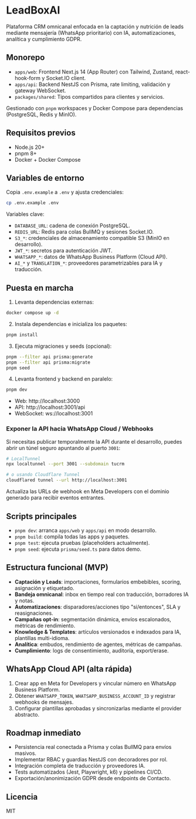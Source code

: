 # LeadBoxAI

Plataforma CRM omnicanal enfocada en la captación y nutrición de leads mediante mensajería (WhatsApp prioritario) con IA, automatizaciones, analítica y cumplimiento GDPR.

## Monorepo

- `apps/web`: Frontend Next.js 14 (App Router) con Tailwind, Zustand, react-hook-form y Socket.IO client.
- `apps/api`: Backend NestJS con Prisma, rate limiting, validación y gateway WebSocket.
- `packages/shared`: Tipos compartidos para clientes y servicios.

Gestionado con `pnpm` workspaces y Docker Compose para dependencias (PostgreSQL, Redis y MinIO).

## Requisitos previos

- Node.js 20+
- pnpm 8+
- Docker + Docker Compose

## Variables de entorno

Copia `.env.example` a `.env` y ajusta credenciales:

```bash
cp .env.example .env
```

Variables clave:

- `DATABASE_URL`: cadena de conexión PostgreSQL.
- `REDIS_URL`: Redis para colas BullMQ y sesiones Socket.IO.
- `S3_*`: credenciales de almacenamiento compatible S3 (MinIO en desarrollo).
- `JWT_*`: secretos para autenticación JWT.
- `WHATSAPP_*`: datos de WhatsApp Business Platform (Cloud API).
- `AI_*` y `TRANSLATION_*`: proveedores parametrizables para IA y traducción.

## Puesta en marcha

1. Levanta dependencias externas:

```bash
docker compose up -d
```

2. Instala dependencias e inicializa los paquetes:

```bash
pnpm install
```

3. Ejecuta migraciones y seeds (opcional):

```bash
pnpm --filter api prisma:generate
pnpm --filter api prisma:migrate
pnpm seed
```

4. Levanta frontend y backend en paralelo:

```bash
pnpm dev
```

- Web: http://localhost:3000
- API: http://localhost:3001/api
- WebSocket: ws://localhost:3001

### Exponer la API hacia WhatsApp Cloud / Webhooks

Si necesitas publicar temporalmente la API durante el desarrollo, puedes abrir un túnel seguro apuntando al puerto `3001`:

```bash
# LocalTunnel
npx localtunnel --port 3001 --subdomain tucrm

# o usando Cloudflare Tunnel
cloudflared tunnel --url http://localhost:3001
```

Actualiza las URLs de webhook en Meta Developers con el dominio generado para recibir eventos entrantes.

## Scripts principales

- `pnpm dev`: arranca `apps/web` y `apps/api` en modo desarrollo.
- `pnpm build`: compila todas las apps y paquetes.
- `pnpm test`: ejecuta pruebas (placeholders actualmente).
- `pnpm seed`: ejecuta `prisma/seed.ts` para datos demo.

## Estructura funcional (MVP)

- **Captación y Leads**: importaciones, formularios embebibles, scoring, asignación y etiquetado.
- **Bandeja omnicanal**: inbox en tiempo real con traducción, borradores IA y notas.
- **Automatizaciones**: disparadores/acciones tipo "si/entonces", SLA y reasignaciones.
- **Campañas opt-in**: segmentación dinámica, envíos escalonados, métricas de rendimiento.
- **Knowledge & Templates**: artículos versionados e indexados para IA, plantillas multi-idioma.
- **Analítica**: embudos, rendimiento de agentes, métricas de campañas.
- **Cumplimiento**: logs de consentimiento, auditoría, export/erase.

## WhatsApp Cloud API (alta rápida)

1. Crear app en Meta for Developers y vincular número en WhatsApp Business Platform.
2. Obtener `WHATSAPP_TOKEN`, `WHATSAPP_BUSINESS_ACCOUNT_ID` y registrar webhooks de mensajes.
3. Configurar plantillas aprobadas y sincronizarlas mediante el provider abstracto.

## Roadmap inmediato

- Persistencia real conectada a Prisma y colas BullMQ para envíos masivos.
- Implementar RBAC y guardias NestJS con decoradores por rol.
- Integración completa de traducción y proveedores IA.
- Tests automatizados (Jest, Playwright, k6) y pipelines CI/CD.
- Exportación/anonimización GDPR desde endpoints de Contacto.

## Licencia

MIT
